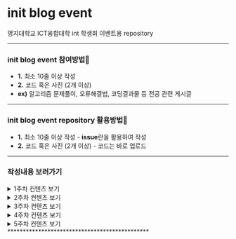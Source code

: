 # init blog event
명지대학교 ICT융합대학 int 학생회 이벤트용 repository

**********************************************
### init blog event 참여방법🧐
+ **1.** 최소 10줄 이상 작성
+ **2.** 코드 혹은 사진 (2개 이상)
+ **ex)** 알고리즘 문제풀이, 오류해결법, 코딩결과물 등 전공 관련 게시글

**********************************************
### init blog event repository 활용방법🧐
+ **1.** 최소 10줄 이상 작성 - **issue**란을 활용하여 작성
+ **2.** 코드 혹은 사진 (2개 이상) - 코드는 바로 업로드

**********************************************
### 작성내용 보러가기

<details>
	<summary>1주차 컨텐츠 보기</summary>
	<ul>
		<li>
			<a href='https://github.com/dojinyou/INIT_blog_event/issues/1'>solved.ac bronze 5 문제 풀기</a>
		</li>
	</ul>
</details>

<details>
	<summary>2주차 컨텐츠 보기</summary>
	<ul>
		<li>
			<a href='https://github.com/dojinyou/INIT_blog_event/issues/2'>solved.ac bronze 4 문제 풀기</a>
		</li>
	</ul>
</details>

<details>
	<summary>3주차 컨텐츠 보기</summary>
	<ul>
		<li>
			<a href='https://github.com/dojinyou/INIT_blog_event/issues/3'>solved.ac bronze 3 문제 풀기</a>
		</li>
	</ul>
</details>
<details>
	<summary>4주차 컨텐츠 보기</summary>
	<ul>
		<li>
			<a href='https://github.com/dojinyou/INIT_blog_event/issues/4'>redis </a>
		</li>
	</ul>
</details>
<details>
	<summary>5주차 컨텐츠 보기</summary>
	<ul>
		<li>
			<a href='https://github.com/dojinyou/INIT_blog_event/issues/5'>redis </a>
		</li>
	</ul>
</details>
**********************************************
